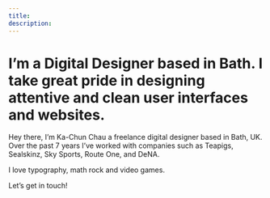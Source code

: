 ```yaml
---
title:
description:
---
```


# I’m a Digital Designer based in Bath. I take great pride in designing  attentive and clean user interfaces and websites.

Hey there, I’m Ka-Chun Chau a freelance digital designer based in Bath, UK. Over the past 7 years I’ve worked with companies such as Teapigs, Sealskinz, Sky Sports, Route One, and DeNA.

I love typography, math rock and video games.

Let’s get in touch!